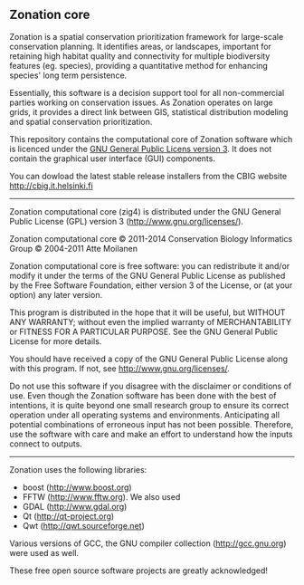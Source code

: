 ## Zonation core

Zonation is a spatial conservation prioritization framework for
large-scale conservation planning. It identifies areas, or landscapes,
important for retaining high habitat quality and connectivity for
multiple biodiversity features (eg. species), providing a quantitative
method for enhancing species' long term persistence.

Essentially, this software is a decision support tool for all
non-commercial parties working on conservation issues. As Zonation
operates on large grids, it provides a direct link between GIS,
statistical distribution modeling and spatial conservation
prioritization.

This repository contains the computational core of Zonation software
which is licenced under the
[GNU General Public Licens version 3](https://www.gnu.org/copyleft/gpl.html).
It does not contain the graphical user interface (GUI) components.

You can dowload the latest stable release installers from the CBIG website
http://cbig.it.helsinki.fi

---

Zonation computational core (zig4) is distributed under the 
GNU General Public License (GPL) version 3
(http://www.gnu.org/licenses/). 

Zonation computational core
© 2011-2014 Conservation Biology Informatics Group
© 2004-2011 Atte Moilanen

Zonation computational core is free software: you can redistribute it
and/or modify it under the terms of the GNU General Public License as
published by the Free Software Foundation, either version 3 of the
License, or (at your option) any later version.

This program is distributed in the hope that it will be useful, but
WITHOUT ANY WARRANTY; without even the implied warranty of
MERCHANTABILITY or FITNESS FOR A PARTICULAR PURPOSE.  See the GNU
General Public License for more details.

You should have received a copy of the GNU General Public License
along with this program.  If not, see <http://www.gnu.org/licenses/>.

Do not use this software if you disagree with the disclaimer or
conditions of use. Even though the Zonation software has been done
with the best of intentions, it is quite beyond one small research
group to ensure its correct operation under all operating systems and
environments. Anticipating all potential combinations of erroneous
input has not been possible. Therefore, use the software with care and
make an effort to understand how the inputs connect to outputs.


---

Zonation uses the following libraries: 
- boost (http://www.boost.org)
- FFTW (http://www.fftw.org). We also used
- GDAL (http://www.gdal.org)
- Qt (http://qt-project.org)
- Qwt (http://qwt.sourceforge.net)

Various versions of GCC, the GNU compiler collection (http://gcc.gnu.org) 
were used as well.

These free open source software projects are greatly acknowledged!
